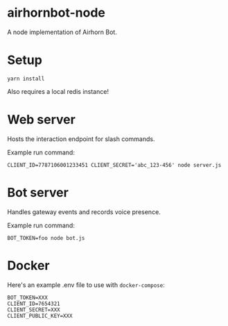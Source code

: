 # airhornbot-node

A node implementation of Airhorn Bot.

# Setup

```
yarn install
```

Also requires a local redis instance!

# Web server

Hosts the interaction endpoint for slash commands.

Example run command:
```
CLIENT_ID=7787106001233451 CLIENT_SECRET='abc_123-456' node server.js
```

# Bot server

Handles gateway events and records voice presence.

Example run command:
```
BOT_TOKEN=foo node bot.js
```

# Docker

Here's an example .env file to use with `docker-compose`:

```
BOT_TOKEN=XXX
CLIENT_ID=7654321
CLIENT_SECRET=XXX
CLIENT_PUBLIC_KEY=XXX
```
